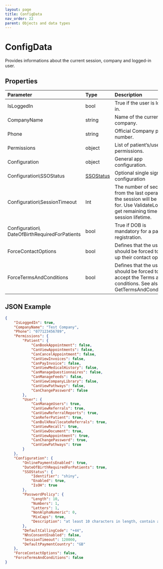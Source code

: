 ```yaml
---
layout: page
title: ConfigData
nav_order: 22
parent: Objects and data types
---
```


# ConfigData

Provides informations about the current session, company and logged-in user.

## Properties

| Parameter | Type   | Description                                                 |
|:----------|:-------|:------------------------------------------------------------|
| IsLoggedIn | bool | True if the user is logged in. |
| CompanyName | string | Name of the current company. |
| Phone | string | Official Company phone number. |
| Permissions | object | List of patient’s/user’s permissions. |
| Configuration | object | General app configuration. |
| Configuration\\SSOStatus | [SSOStatus](../objects-and-data-types/ssostatus) | Optional single sign on configuration |
| Configuration\\SessionTimeout | Int | The number of seconds from the last operation the session will be active for. Use ValidateLogin to get remaining time of the session lifetime. |
| Configuration\\ DateOfBirthRequiredForPatients | bool | True if DOB is mandatory for a patient registration. |
| ForceContactOptions | bool | Defines that the user should be forced to set up their contact options. |
| ForceTermsAndConditions | bool | Defines that the user should be forced to accept the Terms and conditions. See also GetTermsAndConditions. |

## JSON Example

```json
{
    "IsLoggedIn": true,
    "CompanyName": "Test Company",
    "Phone": "077123456789",
    "Permissions": {
        "Patient": {
            "CanBookAppointment": false,
            "CanViewAppointments": false,
            "CanCancelAppointment": false,
            "CanViewInvoices": false,
            "CanPayInvoice": false,
            "CanViewMedicalHistory": false,
            "CanManageQuestionnaires": false,
            "CanManageFeeds": false,
            "CanViewCompanyLibrary": false,
            "CanViewPathways": false,
            "CanChangePassword": false
        },
        "User": {
            "CanManageUsers": true,
            "CanViewReferrals": true,
            "CanViewReferralReports": true,
            "CanReferPatient": true,
            "CanBulkReallocateReferrals": true,
            "CanViewRecall": true,
            "CanViewDocument": true,
            "CanViewAppointment": true,
            "CanChangePassword": true,
            "CanViewPathways": true
        }
    },    
    "Configuration": {
        "OnlinePaymentsEnabled": true,
        "DateOfBirthRequiredForPatients": true,
        "SSOStatus": {
            "Identifier": "shiny",
            "Enabled": true,
            "IsOH": true
        },
        "PasswordPolicy": {
            "Length": 10,
            "Numbers": 1,
            "Letters": 1,
            "NonAlphaNumeric": 0,
            "MixCaps": true,
            "Description": "at least 10 characters in length, contain at least one letter an done number and must mix upper and lower-case letters"
        },
        "DefaultCallingCode": "+44",
        "NhsConsentEnabled": false,
        "SessionTimeout": 120000,
        "DefaultPaymentCountry": "GB"
    },
    "ForceContactOptions": false,
    "ForceTermsAndConditions": false
}
```
